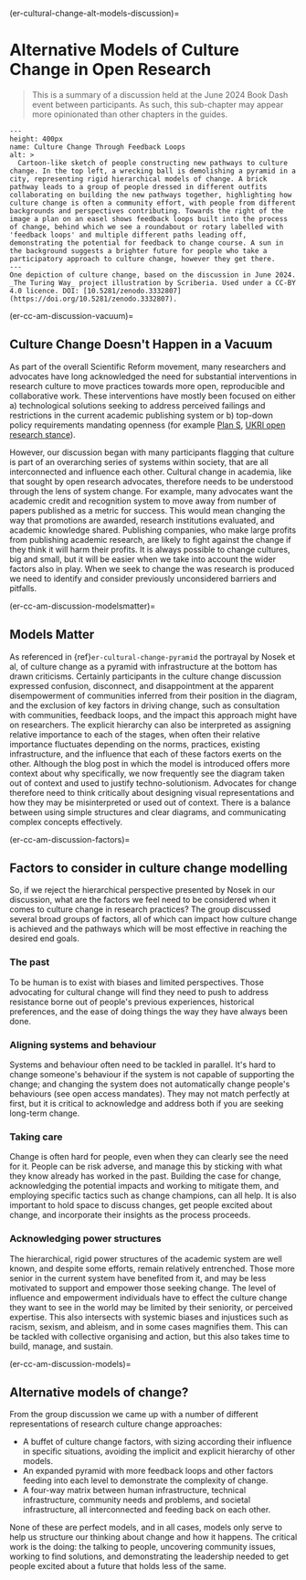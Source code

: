 (er-cultural-change-alt-models-discussion)=
# Alternative Models of Culture Change in Open Research

> This is a summary of a discussion held at the June 2024 Book Dash event between participants.
> As such, this sub-chapter may appear more opinionated than other chapters in the guides.

```{figure} ../../../figures/feedback-loop-process.*
---
height: 400px
name: Culture Change Through Feedback Loops
alt: >
  Cartoon-like sketch of people constructing new pathways to culture change. In the top left, a wrecking ball is demolishing a pyramid in a city, representing rigid hierarchical models of change. A brick pathway leads to a group of people dressed in different outfits collaborating on building the new pathways together, highlighting how culture change is often a community effort, with people from different backgrounds and perspectives contributing. Towards the right of the image a plan on an easel shows feedback loops built into the process of change, behind which we see a roundabout or rotary labelled with 'feedback loops' and multiple different paths leading off, demonstrating the potential for feedback to change course. A sun in the background suggests a brighter future for people who take a participatory approach to culture change, however they get there. 
---
One depiction of culture change, based on the discussion in June 2024.
_The Turing Way_ project illustration by Scriberia. Used under a CC-BY 4.0 licence. DOI: [10.5281/zenodo.3332807](https://doi.org/10.5281/zenodo.3332807).
```

(er-cc-am-discussion-vacuum)=
## Culture Change Doesn't Happen in a Vacuum
As part of the overall Scientific Reform movement, many researchers and advocates have long acknowledged the need for substantial interventions in research culture to move practices towards more open, reproducible and collaborative work. 
These interventions have mostly been focused on either a) technological solutions seeking to address perceived failings and restrictions in the current academic publishing system or b) top-down policy requirements mandating openness (for example [Plan S](https://www.coalition-s.org/why-plan-s/), [UKRI open research stance](https://www.ukri.org/what-we-do/supporting-healthy-research-and-innovation-culture/open-research/)).

However, our discussion began with many participants flagging that culture is part of an overarching series of systems within society, that are all interconnected and influence each other. 
Cultural change in academia, like that sought by open research advocates, therefore needs to be understood through the lens of system change. 
For example, many advocates want the academic credit and recognition system to move away from number of papers published as a metric for success. 
This would mean changing the way that promotions are awarded, research institutions evaluated, and academic knowledge shared. 
Publishing companies, who make large profits from publishing academic research, are likely to fight against the change if they think it will harm their profits. 
It is always possible to change cultures, big and small, but it will be easier when we take into account the wider factors also in play. 
When we seek to change the was research is produced we need to identify and consider previously unconsidered barriers and pitfalls.

(er-cc-am-discussion-modelsmatter)=
## Models Matter 
As referenced in {ref}`er-cultural-change-pyramid` the portrayal by Nosek et al, of culture change as a pyramid with infrastructure at the bottom has drawn criticisms. 
Certainly participants in the culture change discussion expressed confusion, disconnect, and disappointment at the apparent disempowerment of communities inferred from their position in the diagram, and the exclusion of key factors in driving change, such as consultation with communities, feedback loops, and the impact this approach might have on researchers.
The explicit hierarchy can also be interpreted as assigning relative importance to each of the stages, when often their relative importance fluctuates depending on the norms, practices, existing infrastructure, and the influence that each of these factors exerts on the other. 
Although the blog post in which the model is introduced offers more context about why specifically, we now frequently see the diagram taken out of context and used to justify techno-solutionism.
Advocates for change therefore need to think critically about designing visual representations and how they may be misinterpreted or used out of context.
There is a balance between using simple structures and clear diagrams, and communicating complex concepts effectively.

(er-cc-am-discussion-factors)=
## Factors to consider in culture change modelling

So, if we reject the hierarchical perspective presented by Nosek in our discussion, what are the factors we feel need to be considered when it comes to culture change in research practices?
The group discussed several broad groups of factors, all of which can impact how culture change is achieved and the pathways which will be most effective in reaching the desired end goals. 

### The past 
To be human is to exist with biases and limited perspectives. 
Those advocating for cultural change will find they need to push to address resistance borne out of people's previous experiences, historical preferences, and the ease of doing things the way they have always been done. 

### Aligning systems and behaviour 
Systems and behaviour often need to be tackled in parallel. 
It's hard to change someone's behaviour if the system is not capable of supporting the change; and changing the system does not automatically change people's behaviours (see open access mandates).
They may not match perfectly at first, but it is critical to acknowledge and address both if you are seeking long-term change.

### Taking care 
Change is often hard for people, even when they can clearly see the need for it. 
People can be risk adverse, and manage this by sticking with what they know already has worked in the past. 
Building the case for change, acknowledging the potential impacts and working to mitigate them, and employing specific tactics such as change champions, can all help.
It is also important to hold space to discuss changes, get people excited about change, and incorporate their insights as the process proceeds.

### Acknowledging power structures
The hierarchical, rigid power structures of the academic system are well known, and despite some efforts, remain relatively entrenched.
Those more senior in the current system have benefited from it, and may be less motivated to support and empower those seeking change. 
The level of influence and empowerment individuals have to effect the culture change they want to see in the world may be limited by their seniority, or perceived expertise. 
This also intersects with systemic biases and injustices such as racism, sexism, and ableism, and in some cases magnifies them. 
This can be tackled with collective organising and action, but this also takes time to build, manage, and sustain. 

(er-cc-am-discussion-models)=
## Alternative models of change? 
From the group discussion we came up with a number of different representations of research culture change approaches:

* A buffet of culture change factors, with sizing according their influence in specific situations, avoiding the implicit and explicit hierarchy of other models.
* An expanded pyramid with more feedback loops and other factors feeding into each level to demonstrate the complexity of change.
* A four-way matrix between human infrastructure, technical infrastructure, community needs and problems, and societal infrastructure, all interconnected and feeding back on each other. 

None of these are perfect models, and in all cases, models only serve to help us structure our thinking about change and how it happens. 
The critical work is the doing: the talking to people, uncovering community issues, working to find solutions, and demonstrating the leadership needed to get people excited about a future that holds less of the same. 
